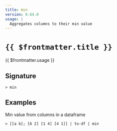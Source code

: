 ```yaml
---
title: min
version: 0.64.0
usage: |
  Aggregates columns to their min value
---
```


# <code>{{ $frontmatter.title }}</code>

<div style='white-space: pre-wrap;'>{{ $frontmatter.usage }}</div>

## Signature

```> min ```

## Examples

Min value from columns in a dataframe
```shell
> [[a b]; [6 2] [1 4] [4 1]] | to-df | min
```
